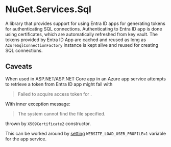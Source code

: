 # NuGet.Services.Sql

A library that provides support for using Entra ID apps for generating tokens for authenticating SQL connections.
Authenticating to Entra ID app is done using certificates, which are automatically refreshed from key vault.
The tokens provided by Entra ID App are cached and reused as long as `AzureSqlConnectionFactory` instance is kept
alive and reused for creating SQL connections.

## Caveats

When used in ASP.NET/ASP.NET Core app in an Azure app service attempts to retrieve a token from Entra ID app might
fail with

> Failed to acquire access token for <DB name>.

With inner exception message:

> The system cannot find the file specified.

thrown by `X509Certificate2` constructor.

This can be worked around by [setting](https://stackoverflow.com/a/62790919) `WEBSITE_LOAD_USER_PROFILE=1` variable for the app service.

